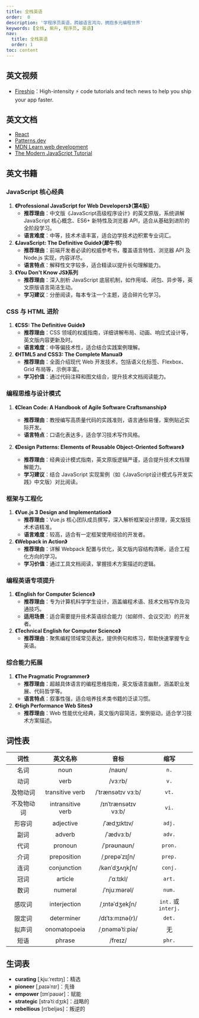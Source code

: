 ```yaml
---
title: 全栈英语
order:  0
description: '学程序员英语，跨越语言鸿沟，拥抱多元编程世界'
keywords: [全栈, 紫升, 程序员, 英语]
nav:
  title: 全栈英语
  order: 1
toc: content
---
```


## 英文视频

- [Fireship](https://www.youtube.com/@Fireship)：High-intensity ⚡ code tutorials and tech news to help you ship your app faster.

## 英文文档

- [React](https://react.dev/learn)
- [Patterns.dev](https://www.patterns.dev/)
- [MDN Learn web development](https://developer.mozilla.org/en-US/docs/Learn_web_development)
- [The Modern JavaScript Tutorial](https://javascript.info/)

## 英文书籍

### JavaScript 核心经典

1. **《Professional JavaScript for Web Developers》（第4版）**
   - **推荐理由**：中文版《JavaScript高级程序设计》的英文原版，系统讲解 JavaScript 核心概念、ES6+ 新特性及浏览器 API，适合从基础到进阶的全阶段学习。
   - **语言难度**：中等，技术术语丰富，适合边学技术边积累专业词汇。
2. **《JavaScript: The Definitive Guide》（犀牛书）**
   - **推荐理由**：前端开发者必读的权威参考书，覆盖语言特性、浏览器 API 及 Node.js 实现，内容详尽。
   - **语言特点**：解释性文字较多，适合精读以提升长句理解能力。
3. **《You Don't Know JS》系列**
   - **推荐理由**：深入剖析 JavaScript 底层机制，如作用域、闭包、异步等，英文原版语言简洁生动。
   - **学习建议**：分册阅读，每本专注一个主题，适合碎片化学习。

### CSS 与 HTML 进阶

1. **《CSS: The Definitive Guide》**
   - **推荐理由**：CSS 领域的权威指南，详细讲解布局、动画、响应式设计等，英文版内容更新及时。
   - **语言难度**：中等偏技术性，适合结合实践案例理解。
2. **《HTML5 and CSS3: The Complete Manual》**
   - **推荐理由**：全面介绍现代 Web 开发技术，包括语义化标签、Flexbox、Grid 布局等，示例丰富。
   - **学习价值**：通过代码注释和图文结合，提升技术文档阅读能力。

### 编程思维与设计模式

1. **《Clean Code: A Handbook of Agile Software Craftsmanship》**
   - **推荐理由**：教授编写高质量代码的实践准则，语言通俗易懂，案例贴近实际开发。
   - **语言特点**：口语化表达多，适合学习技术写作风格。

2. **《Design Patterns: Elements of Reusable Object-Oriented Software》**
   - **推荐理由**：经典设计模式指南，英文原版逻辑严谨，适合提升技术文档理解能力。
   - **学习建议**：结合 JavaScript 实现案例（如《JavaScript设计模式与开发实践》中文版）对比阅读。

### 框架与工程化

1. **《Vue.js 3 Design and Implementation》**
   - **推荐理由**：Vue.js 核心团队成员撰写，深入解析框架设计原理，英文版技术术语精准。
   - **语言难度**：较高，适合有一定框架使用经验的开发者。
2. **《Webpack in Action》**
   - **推荐理由**：详解 Webpack 配置与优化，英文版内容结构清晰，适合工程化方向的学习。
   - **学习价值**：通过工具文档阅读，掌握技术方案描述的逻辑。

### 编程英语专项提升

1. **《English for Computer Science》**
    - **推荐理由**：专为计算机科学学生设计，涵盖编程术语、技术文档写作及沟通技巧。
    - **适用场景**：适合需要提升技术英语综合能力（如邮件、会议交流）的开发者。
2. **《Technical English for Computer Science》**
    - **推荐理由**：聚焦编程领域常见表达，提供例句和练习，帮助快速掌握专业英语。

### 综合能力拓展

1. **《The Pragmatic Programmer》**
    - **推荐理由**：超越具体语言的编程思维指南，英文版语言幽默，涵盖职业发展、代码哲学等。
    - **语言特点**：叙事性强，适合培养技术类书籍的泛读习惯。
2. **《High Performance Web Sites》**
    - **推荐理由**：Web 性能优化经典，英文版内容简洁，案例驱动，适合学习技术方案描述。

## 词性表

|词性|英文名称|音标|缩写|
|:-:|:-:|:-:|:-:|
|名词|noun|/naʊn/|`n.`|
|动词|verb|/vɜːrb/|`v.`|
|及物动词|transitive verb|/ˈtrænsətɪv vɜːb/|`vt.`|
|不及物动词|intransitive verb|/ɪnˈtrænsətɪv vɜːb/|`vi.`|
|形容词|adjective|/ˈædʒɪktɪv/|`adj.`|
|副词|adverb|/ˈædvɜːb/|`adv.`|
|代词|pronoun|/ˈprəʊnaʊn/|`pron.`|
|介词|preposition|/ˌprepəˈzɪʃn/|`prep.`|
|连词|conjunction|/kənˈdʒʌŋkʃn/|`conj.`|
|冠词|article|/ˈɑːtɪkl/|`art.`|
|数词|numeral|/ˈnjuːmərəl/|`num.`|
|感叹词|interjection|/ˌɪntəˈdʒekʃn/|`int.` 或 `interj.`|
|限定词|determiner|/dɪˈtɜːmɪnə(r)/|`det.`|
|拟声词|onomatopoeia|/ˌɒnəməˈtiːpiə/|无|
|短语|phrase|/freɪz/|`phr.`|

## 生词表

- **curating** [ˌkjuːˈreɪtɪŋ]：精选
- **pioneer** [ˌpaɪəˈnɪr]：先锋
- **empower** [ɪmˈpaʊər]：赋能
- **strategic** [strəˈtiːdʒɪk]：战略的
- **rebellious** [rɪˈbeljəs]：叛逆的
